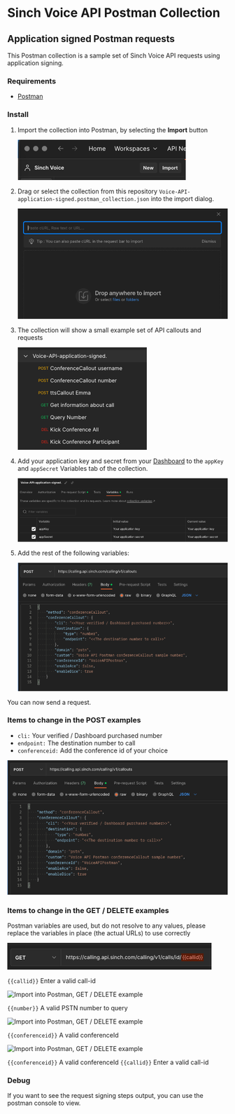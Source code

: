 # Sinch Voice API Postman Collection

## Application signed Postman requests

This Postman collection is a sample set of Sinch Voice API requests using application signing.

### Requirements

- [Postman](https://www.postman.com/downloads/)

### Install

1. Import the collection into Postman, by selecting the **Import** button

    ![Import into Postman, press import ](assets/Collection_Sinch_Voice.png)

2. Drag or select the collection from this repository ```Voice-API-application-signed.postman_collection.json``` into the import dialog.

    ![Import into Postman, import dialog](assets/Import.png)

3. The collection will show a small example set of API callouts and requests

    ![Import into Postman, collection menu](assets/Collection_menu.png)

4. Add your application key and secret from your [Dashboard](https://dashboard.sinch.com/voice/apps) to the ```appKey``` and ```appSecret``` Variables tab of the collection.

    ![Import into Postman, collection menu](assets/Variables.png)

5. Add the rest of the following variables:

    ![Import into Postman, request callout body](assets/Request_Body_Callout.png)

You can now send a request.

### Items to change in the POST examples

* ```cli:``` Your verified / Dashboard purchased number
* ```endpoint:``` The destination number to call
* ```conferenceid:``` Add the conference id of your choice

![Import into Postman, request callout body](assets/Request_Body_Callout.png)

### Items to change in the GET / DELETE examples

Postman variables are used, but do not resolve to any values, please replace the variables in place (the actual URLs) to use correctly

![Import into Postman, GET / DELETE example ](assets/GET-call-info.png)

```{{callid}}``` Enter a valid call-id

![Import into Postman, GET / DELETE example ](assets/GET-number-info.png)

```{{number}}``` A valid PSTN number to query

![Import into Postman, GET / DELETE example ](assets/DELETE-Conf-kick-all.png)

```{{conferenceid}}``` A valid conferenceId

![Import into Postman, GET / DELETE example ](assets/DELETE-Conf-kick-part.png)

```{{conferenceid}}``` A valid conferenceId
```{{callid}}``` Enter a valid call-id

### Debug
If you want to see the request signing steps output, you can use the postman console to view.

